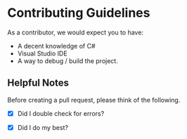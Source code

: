 # Contributing Guidelines

As a contributor, we would expect you to have:
- A decent knowledge of C#
- Visual Studio IDE
- A way to debug / build the project.


## Helpful Notes
Before creating a pull request, please think of the following.

- [x] Did I double check for errors?

- [x] Did I do my best?

